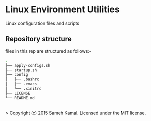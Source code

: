 # Linux Environment Utilities
Linux configuration files and scripts

## Repository structure
files in this rep are structured as follows:-
``` bash
.
├── apply-configs.sh
├── startup.sh
├── config
│   ├── .bashrc
│   ├── .emacs
│   └── .xinitrc
├── LICENSE                                                                       
└── README.md
```

<br>
> Copyright (c) 2015 Sameh Kamal. Licensed under the MIT license.
